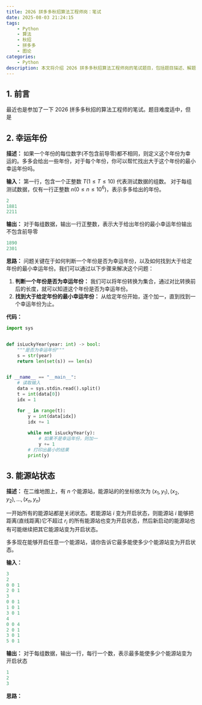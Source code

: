```yaml
---
title: 2026 拼多多秋招算法工程师岗：笔试
date: 2025-08-03 21:24:15
tags:
    - Python
    - 算法
    - 秋招
    - 拼多多
    - 图论
categories:
    - Python
description: 本文将介绍 2026 拼多多秋招算法工程师岗的笔试题目，包括题目描述、解题思路和代码实现。
---
```



## 1. 前言

最近也是参加了一下 2026 拼多多秋招的算法工程师的笔试。题目难度适中，但是


## 2. 幸运年份

**描述：** 如果一个年份的每位数字(不包含前导零)都不相同，则定义这个年份为幸运的。多多会给出一些年份，对于每个年份，你可以帮忙找出大于这个年份的最小幸运年份吗。

**输入：** 第一行，包含一个正整数 $T(1 \leq T \leq 10)$ 代表测试数据的组数。 对于每组测试数据，仅有一行正整数 $n(0 \leq n \leq 10^6)$，表示多多给出的年份。

```python
2
1881
2211
```

**输出：** 对于每组数据，输出一行正整数，表示大于给出年份的最小幸运年份输出不包含前导零

```python
1890
2301
```

**思路：** 问题关键在于如何判断一个年份是否为幸运年份，以及如何找到大于给定年份的最小幸运年份。我们可以通过以下步骤来解决这个问题：

1. **判断一个年份是否为幸运年份：** 我们可以将年份转换为集合，通过对比转换前后的长度，就可以知道这个年份是否为幸运年份。
2. **找到大于给定年份的最小幸运年份：** 从给定年份开始，逐个加一，直到找到一个幸运年份为止。

**代码：**

```python
import sys


def isLuckyYear(year: int) -> bool:
    """是否为幸运年份"""
    s = str(year)
    return len(set(s)) == len(s)


if __name__ == "__main__":
    # 读取输入
    data = sys.stdin.read().split()
    t = int(data[0])
    idx = 1

    for _ in range(t):
        y = int(data[idx])
        idx += 1
        
        while not isLuckyYear(y):
            # 如果不是幸运年份，则加一
            y += 1
        # 打印出最小的结果
        print(y)
```


## 3. 能源站状态

**描述：** 在二维地图上，有 $n$ 个能源站，能源站的的坐标依次为 $(x_1,y_1),(x_2,y_2),\dots,(x_n,y_n)$

一开始所有的能源站都是关闭状态。若能源站 $i$ 变为开启状态，则能源站 $i$ 能够把距离(直线距离)它不超过 $r_i$ 的所有能源站也变为开启状态，然后新启动的能源站也有可能继续把其它能源站变为开启状态。

多多现在能够开启任意一个能源站，请你告诉它最多能使多少个能源站变为开启状态。

**输入：**

```python
3
2
0 0 1
2 0 1
3
0 0 1
1 0 1
3 0 1
4
0 0 4
2 0 1
3 0 1
5 0 1
```

**输出：** 对于每组数据，输出一行，每行一个数，表示最多能使多少个能源站变为开启状态

```python
1
2
3
```

**思路：**

